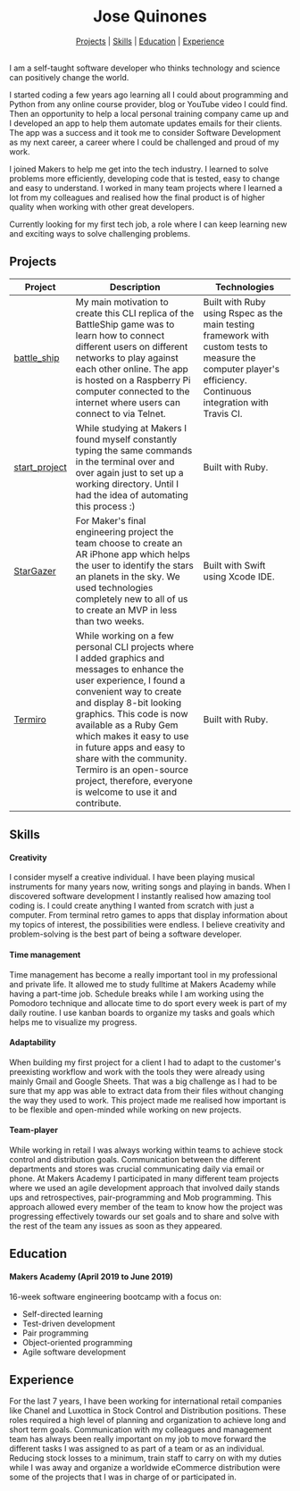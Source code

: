 <h1 align="center">
  Jose Quinones
</h1>
<p align="center">
  <a href="#projects">Projects</a> |
  <a href="#skills">Skills</a> |
  <a href="#education">Education</a> |
  <a href="#experience">Experience</a>
  <br><br>
</p>

I am a self-taught software developer who thinks technology and science can positively change the world.

I started coding a few years ago learning all I could about programming and Python from any online course provider, blog or YouTube video I could find. Then an opportunity to help a local personal training company came up and I developed an app to help them automate updates emails for their clients. The app was a success and it took me to consider Software Development as my next career, a career where I could be challenged and proud of my work. 

I joined Makers to help me get into the tech industry. I learned to solve problems more efficiently, developing code that is tested, easy to change and easy to understand. I worked in many team projects where I learned a lot from my colleagues and realised how the final product is of higher quality when working with other great developers. 

Currently looking for my first tech job, a role where I can keep learning new and exciting ways to solve challenging problems.

## Projects

| Project  | Description   | Technologies   |
|----------|---------------|----------------|
| [battle_ship](https://github.com/jo-quin/battle_ship) | My main motivation to create this CLI replica of the BattleShip game was to learn how to connect different users on different networks to play against each other online. The app is hosted on a Raspberry Pi computer connected to the internet where users can connect to via Telnet. | Built with Ruby using Rspec as the main testing framework with custom tests to measure the computer player's efficiency. Continuous integration with Travis CI. |
| [start_project](https://github.com/jo-quin/start_project) | While studying at Makers I found myself constantly typing the same commands in the terminal over and over again just to set up a working directory. Until I had the idea of automating this process :) | Built with Ruby. |
| [StarGazer](https://github.com/jo-quin/stargazer) | For Maker's final engineering project the team choose to create an AR iPhone app which helps the user to identify the stars an planets in the sky. We used technologies completely new to all of us to create an MVP in less than two weeks. | Built with Swift using Xcode IDE. |
| [Termiro](https://github.com/jo-quin/termiro) | While working on a few personal CLI projects where I added graphics and messages to enhance the user experience, I found a convenient way to create and display 8-bit looking graphics. This code is now available as a Ruby Gem which makes it easy to use in future apps and easy to share with the community. Termiro is an open-source project, therefore, everyone is welcome to use it and contribute. | Built with Ruby. |

## Skills

#### Creativity

I consider myself a creative individual. I have been playing musical instruments for many years now, writing songs and playing in bands. When I discovered software development I instantly realised how amazing tool coding is. I could create anything I wanted from scratch with just a computer. From terminal retro games to apps that display information about my topics of interest, the possibilities were endless. I believe creativity and problem-solving is the best part of being a software developer. 

#### Time management

Time management has become a really important tool in my professional and private life. It allowed me to study fulltime at Makers Academy while having a part-time job. Schedule breaks while I am working using the Pomodoro technique and allocate time to do sport every week is part of my daily routine. I use kanban boards to organize my tasks and goals which helps me to visualize my progress.

#### Adaptability

When building my first project for a client I had to adapt to the customer's preexisting workflow and work with the tools they were already using mainly Gmail and Google Sheets.  That was a big challenge as I had to be sure that my app was able to extract data from their files without changing the way they used to work. 
This project made me realised how important is to be flexible and open-minded while working on new projects.   

#### Team-player

While working in retail I was always working within teams to achieve stock control and distribution goals. Communication between the different departments and stores was crucial communicating daily via email or phone. At Makers Academy I participated in many different team projects where we used an agile development approach that involved daily stands ups and retrospectives, pair-programming and Mob programming. This approach allowed every member of the team to know how the project was progressing effectively towards our set goals and to share and solve with the rest of the team any issues as soon as they appeared.

## Education

#### Makers Academy (April 2019 to June 2019)

16-week software engineering bootcamp with a focus on:
- Self-directed learning
- Test-driven development
- Pair programming
- Object-oriented programming
- Agile software development

## Experience

For the last 7 years, I have been working for international retail companies like Chanel and Luxottica in Stock Control and Distribution positions. 
These roles required a high level of planning and organization to achieve long and short term goals. Communication with my colleagues and management team has always been really important on my job to move forward the different tasks I was assigned to as part of a team or as an individual. 
Reducing stock losses to a minimum, train staff to carry on with my duties while I was away and organize a worldwide eCommerce distribution were some of the projects that I was in charge of or participated in. 
